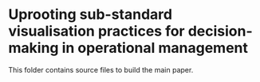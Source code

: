# Uprooting sub-standard visualisation practices for decision-making in operational management

This folder contains source files to build the main paper. 
